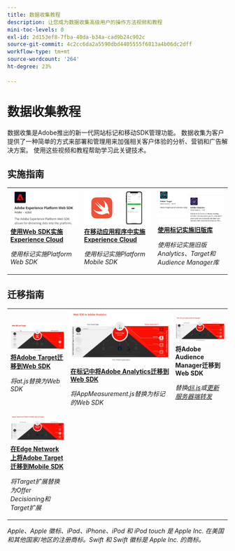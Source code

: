 ```yaml
---
title: 数据收集教程
description: 让您成为数据收集高级用户的操作方法视频和教程
mini-toc-levels: 0
exl-id: 2d153ef8-7fba-40da-b34a-cad9b24c902c
source-git-commit: 4c2cc6da2a5590dbd4405555f6813a4b06dc2dff
workflow-type: tm+mt
source-wordcount: '264'
ht-degree: 23%

---
```


# 数据收集教程

数据收集是Adobe推出的新一代网站标记和移动SDK管理功能。 数据收集为客户提供了一种简单的方式来部署和管理用来加强相关客户体验的分析、营销和广告解决方案。 使用这些视频和教程帮助学习此关键技术。

<div id="recs-overview-body-1"></div>
<div id="recs-overview-body-2"></div>
<div id="recs-overview-body-3"></div>
<div id="recs-overview-body-4"></div>
<div id="recs-overview-body-5"></div>
<div id="recs-overview-body-6"></div>

<div id="staff-picks-section">

## 实施指南

<table>
<tr>
  <td>
    <a href="https://experienceleague.adobe.com/zh-hans/docs/platform-learn/implement-web-sdk/overview" target="_blank">
      <img alt="利用 Web SDK 实施 Adobe Experience Cloud" src="assets/thumb_websdk.png" />
    </a>
    <div>
      <a href="https://experienceleague.adobe.com/zh-hans/docs/platform-learn/implement-web-sdk/overview" target="_blank">
    <strong>使用Web SDK实施Experience Cloud</strong>
    </a>
    </div>
    <p>
    <em>使用标记实施Platform Web SDK</em>
    <p>
  </td>
  <td>
    <a href="https://experienceleague.adobe.com/en/docs/platform-learn/implement-mobile-sdk/overview" target="_blank">
      <img alt="在移动应用程序中实施" src="assets/thumb_swift.png" />
    </a>
    <div>
      <a href="https://experienceleague.adobe.com/en/docs/platform-learn/implement-mobile-sdk/overview" target="_blank">
    <strong>在移动应用程序中实施Experience Cloud</strong>
    </a>
    </div>
    <p>
    <em>使用标记实施Platform Mobile SDK</em>
    <p>
  </td>
  <td>
    <a href="https://experienceleague.adobe.com/en/docs/platform-learn/migrate-target-to-websdk/introduction" target="_blank">
      <img alt="将Target迁移到Web SDK" src="assets/thumb_legacy.png" />
    </a>
    <div>
      <a href="https://experienceleague.adobe.com/en/docs/platform-learn/migrate-target-to-websdk/introduction" target="_blank">
    <strong>使用标记实施旧版库</strong>
    </a>
    </div>
    <p>
    <em>使用标记实施旧版Analytics、Target和Audience Manager库</em>
    <p>
  </td>
</tr>
</table>

## 迁移指南

<table>
<tr>
  <td>
    <a href="https://experienceleague.adobe.com/en/docs/platform-learn/migrate-target-to-websdk/introduction" target="_blank">
      <img alt="将Target迁移到Web SDK" src="assets/thumb_targetWebSdk.jpg" />
    </a>
    <div>
      <a href="https://experienceleague.adobe.com/en/docs/platform-learn/migrate-target-to-websdk/introduction" target="_blank">
    <strong>将Adobe Target迁移到Web SDK</strong>
    </a>
    </div>
    <p>
    <em>将at.js替换为Web SDK</em>
    <p>
  </td>
  <td>
    <a href="https://experienceleague.adobe.com/zh-hans/docs/platform-learn/migrate-analytics-to-websdk/migration-to-websdk-overview" target="_blank">
      <img alt="利用 Web SDK 实施 Adobe Experience Cloud" src="assets/thumb_analyticsWebSdk.png" />
    </a>
    <div>
      <a href="https://experienceleague.adobe.com/zh-hans/docs/platform-learn/migrate-analytics-to-websdk/migration-to-websdk-overview" target="_blank">
    <strong>在标记中将Adobe Analytics迁移到Web SDK</strong>
    </a>
    </div>
    <p>
    <em>将AppMeasurement.js替换为标记的Web SDK</em>
    <p>
  </td>
  <td>
      <img alt="将Target迁移到Web SDK" src="assets/thumb_aamWebSdk.png" />
    </a>
    <div>
      <strong>将Adobe Audience Manager迁移到Web SDK</strong>
    </div>
    <p>
    <em>替换<a href="https://experienceleague.adobe.com/zh-hans/docs/audience-manager/user-guide/migrate-to-web-sdk/dil-extension-to-web-sdk" target="_blank">dil.js</a>或<a href="https://experienceleague.adobe.com/zh-hans/docs/audience-manager/user-guide/migrate-to-web-sdk/appmeasurement-to-web-sdk" target="_blank">更新服务器端转发</a></em>
    <p>
  </td>
</tr>
<tr>
  <td>
    <a href="https://experienceleague.adobe.com/zh-hans/docs/platform-learn/migrate-target-to-mobile-sdk-decisioning/overview" target="_blank">
      <img alt="在Edge Network上将Target迁移到Mobile SDK" src="assets/thumb_targetMobileSdk.jpg" />
    </a>
    <div>
      <a href="https://experienceleague.adobe.com/zh-hans/docs/platform-learn/migrate-target-to-mobile-sdk-decisioning/overview" target="_blank">
    <strong>在Edge Network上将Adobe Target迁移到Mobile SDK</strong>
    </a>
    </div>
    <p>
    <em>将Target扩展替换为Offer Decisioning和Target扩展</em>
    <p>
  </td>
  <td>
  </td>
  <td>
  </td>
  </tr>
</table>

</div>

*Apple、Apple 徽标、iPad、iPhone、iPod 和 iPod touch 是 Apple Inc. 在美国和其他国家/地区的注册商标。Swift 和 Swift 徽标是 Apple Inc. 的商标。*
